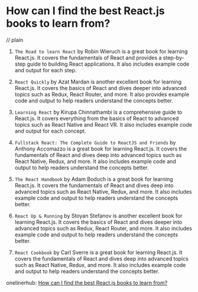 # How can I find the best React.js books to learn from?
// plain

1. `The Road to learn React` by Robin Wieruch is a great book for learning React.js. It covers the fundamentals of React and provides a step-by-step guide to building React applications. It also includes example code and output for each step.

2. `React Quickly` by Azat Mardan is another excellent book for learning React.js. It covers the basics of React and dives deeper into advanced topics such as Redux, React Router, and more. It also provides example code and output to help readers understand the concepts better.

3. `Learning React` by Kirupa Chinnathambi is a comprehensive guide to React.js. It covers everything from the basics of React to advanced topics such as React Native and React VR. It also includes example code and output for each concept.

4. `Fullstack React: The Complete Guide to ReactJS and Friends` by Anthony Accomazzo is a great book for learning React.js. It covers the fundamentals of React and dives deep into advanced topics such as React Native, Redux, and more. It also includes example code and output to help readers understand the concepts better.

5. `The React Handbook` by Adam Boduch is a great book for learning React.js. It covers the fundamentals of React and dives deep into advanced topics such as React Native, Redux, and more. It also includes example code and output to help readers understand the concepts better.

6. `React Up & Running` by Stoyan Stefanov is another excellent book for learning React.js. It covers the basics of React and dives deeper into advanced topics such as Redux, React Router, and more. It also includes example code and output to help readers understand the concepts better.

7. `React Cookbook` by Carl Sverre is a great book for learning React.js. It covers the fundamentals of React and dives deep into advanced topics such as React Native, Redux, and more. It also includes example code and output to help readers understand the concepts better.

onelinerhub: [How can I find the best React.js books to learn from?](https://onelinerhub.com/reactjs/how-can-i-find-the-best-react-js-books-to-learn-from)